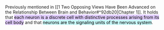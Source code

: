 Previously mentioned in [[1 Two Opposing Views Have Been Advanced on the Relationship Between Brain and Behavior#^92db20|Chapter 1]]. It holds that <mark style="background: #D2B3FFA6;">each neuron is a discrete cell with distinctive processes arising from its cell body</mark> and that <mark style="background: #ABF7F7A6;">neurons are the signaling units of the nervous system</mark>.
